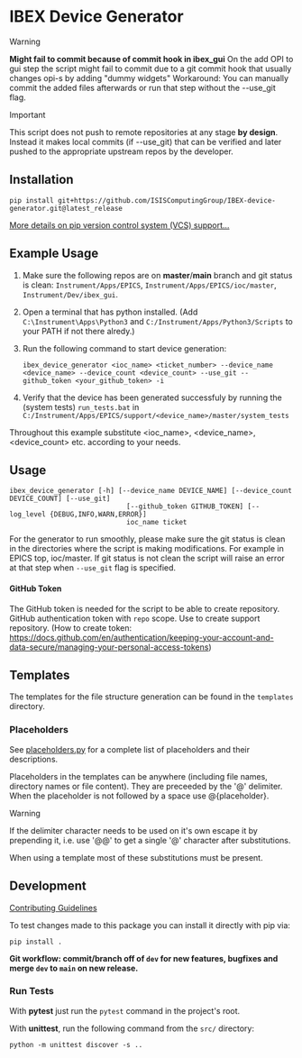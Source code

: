 # IBEX Device Generator


> [!WARNING]
> **Might fail to commit because of commit hook in ibex_gui**
> On the add OPI to gui step the script might fail to commit due to a git commit hook that usually changes opi-s by adding "dummy widgets"
> Workaround: You can manually commit the added files afterwards or run that step without the --use_git flag.


> [!IMPORTANT]
> This script does not push to remote repositories at any stage __by design__. Instead it makes local commits (if --use_git) that can be verified and later pushed to the appropriate upstream repos by the developer.


## Installation


```
pip install git+https://github.com/ISISComputingGroup/IBEX-device-generator.git@latest_release
```

[More details on pip version control system (VCS) support...](https://pip.pypa.io/en/stable/topics/vcs-support/)

## Example Usage


1. Make sure the following repos are on __master__/__main__ branch and git status is clean: `Instrument/Apps/EPICS`, `Instrument/Apps/EPICS/ioc/master`, `Instrument/Dev/ibex_gui`.

2. Open a terminal that has python installed. (Add `C:\Instrument\Apps\Python3` and `C:/Instrument/Apps/Python3/Scripts` to your PATH if not there alredy.)

3. Run the following command to start device generation:
    ```
    ibex_device_generator <ioc_name> <ticket_number> --device_name <device_name> --device_count <device_count> --use_git --github_token <your_github_token> -i
    ```

4. Verify that the device has been generated successfuly by running the (system tests) `run_tests.bat` in `C:/Instrument/Apps/EPICS/support/<device_name>/master/system_tests`

Throughout this example substitute <ioc_name>, <device_name>, <device_count> etc. according to your needs.


## Usage


```
ibex_device_generator [-h] [--device_name DEVICE_NAME] [--device_count DEVICE_COUNT] [--use_git]
                             [--github_token GITHUB_TOKEN] [--log_level {DEBUG,INFO,WARN,ERROR}]
                             ioc_name ticket
```

For the generator to run smoothly, please make sure the git status is clean in the directories where the script is making modifications.
For example in EPICS top, ioc/master. If git status is not clean the script will raise an error at that step when `--use_git` flag is specified.


#### GitHub Token

The GitHub token is needed for the script to be able to create repository. GitHub authentication token with `repo` scope. Use to create support repository. (How to create token: https://docs.github.com/en/authentication/keeping-your-account-and-data-secure/managing-your-personal-access-tokens)


## Templates


The templates for the file structure generation can be found in the `templates` directory.


### Placeholders


See [placeholders.py](./utils/placeholderss.py) for a complete list of placeholders and their descriptions.

Placeholders in the templates can be anywhere (including file names, directory names or file content). They are preceeded by the '@' delimiter. When the placeholder is not followed by a space use @{placeholder}.

> [!WARNING]
> If the delimiter character needs to be used on it's own escape it by prepending it, i.e. use '@@' to get a single '@' character after substitutions.

When using a template most of these substitutions must be present.


## Development

[Contributing Guidelines](./CONTRIBUTING.md)

To test changes made to this package you can install it directly with pip via:
```
pip install .
```

__Git workflow: commit/branch off of `dev` for new features, bugfixes and merge `dev` to `main` on new release.__

### Run Tests


With __pytest__ just run the `pytest` command in the project's root.

With __unittest__, run the following command from the `src/` directory:
```
python -m unittest discover -s ..
```

